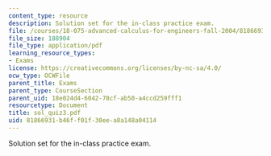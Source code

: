 ```yaml
---
content_type: resource
description: Solution set for the in-class practice exam.
file: /courses/18-075-advanced-calculus-for-engineers-fall-2004/81866931b46ff01f30eea8a148a04114_sol_quiz3.pdf
file_size: 188904
file_type: application/pdf
learning_resource_types:
- Exams
license: https://creativecommons.org/licenses/by-nc-sa/4.0/
ocw_type: OCWFile
parent_title: Exams
parent_type: CourseSection
parent_uid: 18e024d4-6042-78cf-ab50-a4ccd259fff1
resourcetype: Document
title: sol_quiz3.pdf
uid: 81866931-b46f-f01f-30ee-a8a148a04114
---
```

Solution set for the in-class practice exam.